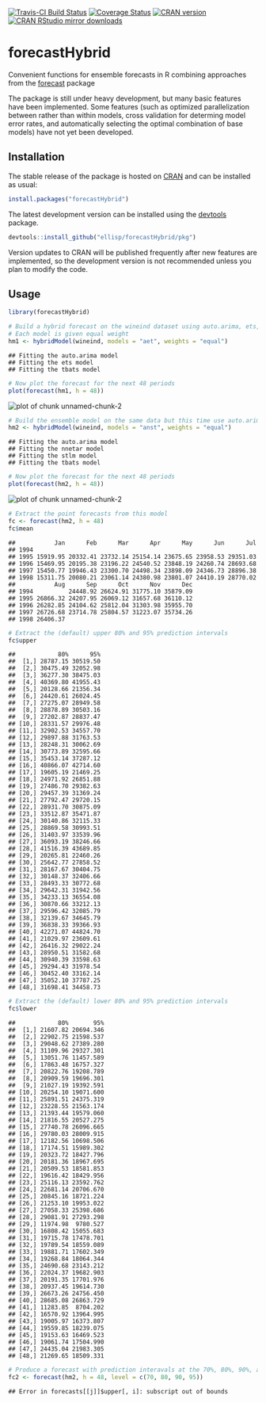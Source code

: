 [![Travis-CI Build Status](https://travis-ci.org/ellisp/forecastHybrid.svg?branch=master)](https://travis-ci.org/ellisp/forecastHybrid)
[![Coverage Status](https://coveralls.io/repos/github/ellisp/forecastHybrid/badge.svg?branch=master)](https://coveralls.io/github/ellisp/forecastHybrid?branch=master)
[![CRAN version](http://www.r-pkg.org/badges/version/forecastHybrid)](http://www.r-pkg.org/pkg/forecastHybrid)
[![CRAN RStudio mirror downloads](http://cranlogs.r-pkg.org/badges/ggseas)](http://www.r-pkg.org/pkg/ggseas)

# forecastHybrid
Convenient functions for ensemble forecasts in R combining approaches from the [forecast](https://github.com/robjhyndman/forecast) package

The package is still under heavy development, but many basic features have been implemented. Some features (such as optimized parallelization between rather than within models, cross validation for determing model error rates, and automatically selecting the optimal combination of base models) have not yet been developed.


## Installation
The stable release of the package is hosted on [CRAN](https://cran.r-project.org/web/packages/forecastHybrid/index.html) and can be installed as usual:
````r
install.packages("forecastHybrid")
````

The latest development version can be installed using the [devtools](https://cran.r-project.org/web/packages/devtools/index.html) package.



```r
devtools::install_github("ellisp/forecastHybrid/pkg")
```
Version updates to CRAN will be published frequently after new features are implemented, so the development version is not recommended unless you plan to modify the code.

## Usage


```r
library(forecastHybrid)

# Build a hybrid forecast on the wineind dataset using auto.arima, ets, and tbats models.
# Each model is given equal weight
hm1 <- hybridModel(wineind, models = "aet", weights = "equal")
```

```
## Fitting the auto.arima model
## Fitting the ets model
## Fitting the tbats model
```

```r
# Now plot the forecast for the next 48 periods
plot(forecast(hm1, h = 48))
```

![plot of chunk unnamed-chunk-2](figure/unnamed-chunk-2-1.png)

```r
# Build the ensemble model on the same data but this time use auto.arima, nnetar, stlm, and tbats models.
hm2 <- hybridModel(wineind, models = "anst", weights = "equal")
```

```
## Fitting the auto.arima model
## Fitting the nnetar model
## Fitting the stlm model
## Fitting the tbats model
```

```r
# Now plot the forecast for the next 48 periods
plot(forecast(hm2, h = 48))
```

![plot of chunk unnamed-chunk-2](figure/unnamed-chunk-2-2.png)

```r
# Extract the point forecasts from this model
fc <- forecast(hm2, h = 48)
fc$mean
```

```
##           Jan      Feb      Mar      Apr      May      Jun      Jul
## 1994                                                               
## 1995 15919.95 20332.41 23732.14 25154.14 23675.65 23958.53 29351.03
## 1996 15469.95 20195.38 23196.22 24540.52 23848.19 24260.74 28693.68
## 1997 15450.77 19946.43 23300.70 24498.34 23898.09 24346.73 28896.38
## 1998 15311.75 20080.21 23061.14 24380.98 23801.07 24410.19 28770.02
##           Aug      Sep      Oct      Nov      Dec
## 1994          24448.92 26624.91 31775.10 35879.09
## 1995 26866.32 24207.95 26069.12 31657.68 36110.12
## 1996 26282.85 24104.62 25812.04 31303.98 35955.70
## 1997 26726.68 23714.78 25804.57 31223.07 35734.26
## 1998 26406.37
```

```r
# Extract the (default) upper 80% and 95% prediction intervals
fc$upper
```

```
##            80%      95%
##  [1,] 28787.15 30519.50
##  [2,] 30475.49 32052.98
##  [3,] 36277.30 38475.03
##  [4,] 40369.80 41955.43
##  [5,] 20128.66 21356.34
##  [6,] 24420.61 26024.45
##  [7,] 27275.07 28949.58
##  [8,] 28878.89 30503.16
##  [9,] 27202.87 28837.47
## [10,] 28331.57 29976.48
## [11,] 32902.53 34557.70
## [12,] 29897.88 31763.53
## [13,] 28248.31 30062.69
## [14,] 30773.89 32595.66
## [15,] 35453.14 37287.12
## [16,] 40866.07 42714.60
## [17,] 19605.19 21469.25
## [18,] 24971.92 26851.88
## [19,] 27486.70 29382.63
## [20,] 29457.39 31369.24
## [21,] 27792.47 29720.15
## [22,] 28931.70 30875.09
## [23,] 33512.87 35471.87
## [24,] 30140.86 32115.33
## [25,] 28869.58 30993.51
## [26,] 31403.97 33539.96
## [27,] 36093.19 38246.66
## [28,] 41516.39 43689.85
## [29,] 20265.81 22460.26
## [30,] 25642.77 27858.52
## [31,] 28167.67 30404.75
## [32,] 30148.37 32406.66
## [33,] 28493.33 30772.68
## [34,] 29642.31 31942.56
## [35,] 34233.13 36554.08
## [36,] 30870.66 33212.13
## [37,] 29596.42 32085.79
## [38,] 32139.67 34645.79
## [39,] 36838.33 39366.93
## [40,] 42271.07 44824.70
## [41,] 21029.97 23609.61
## [42,] 26416.32 29022.24
## [43,] 28950.51 31582.68
## [44,] 30940.39 33598.63
## [45,] 29294.43 31978.54
## [46,] 30452.40 33162.14
## [47,] 35052.10 37787.25
## [48,] 31698.41 34458.73
```

```r
# Extract the (default) lower 80% and 95% prediction intervals
fc$lower
```

```
##            80%       95%
##  [1,] 21607.82 20694.346
##  [2,] 22902.75 21598.537
##  [3,] 29048.62 27389.280
##  [4,] 31109.96 29327.301
##  [5,] 13051.76 11457.589
##  [6,] 17863.48 16757.327
##  [7,] 20822.76 19208.789
##  [8,] 20909.59 19696.301
##  [9,] 21027.19 19392.591
## [10,] 20254.10 19071.600
## [11,] 25891.51 24375.319
## [12,] 23228.55 21563.174
## [13,] 21393.44 19579.060
## [14,] 21816.55 20527.275
## [15,] 27740.78 26096.665
## [16,] 29780.03 28009.915
## [17,] 12182.56 10698.506
## [18,] 17174.51 15989.302
## [19,] 20323.72 18427.796
## [20,] 20181.36 18967.695
## [21,] 20509.53 18581.853
## [22,] 19616.42 18429.956
## [23,] 25116.13 23592.762
## [24,] 22681.14 20706.670
## [25,] 20845.16 18721.224
## [26,] 21253.10 19953.022
## [27,] 27058.33 25398.686
## [28,] 29081.91 27293.298
## [29,] 11974.98  9780.527
## [30,] 16808.42 15055.683
## [31,] 19715.78 17478.701
## [32,] 19789.54 18559.089
## [33,] 19881.71 17602.349
## [34,] 19268.84 18064.344
## [35,] 24690.68 23143.212
## [36,] 22024.37 19682.903
## [37,] 20191.35 17701.976
## [38,] 20937.45 19614.730
## [39,] 26673.26 24756.450
## [40,] 28685.08 26863.729
## [41,] 11283.85  8704.202
## [42,] 16570.92 13964.995
## [43,] 19005.97 16373.807
## [44,] 19559.85 18239.075
## [45,] 19153.63 16469.523
## [46,] 19061.74 17504.990
## [47,] 24435.04 21983.305
## [48,] 21269.65 18509.331
```

```r
# Produce a forecast with prediction interavals at the 70%, 80%, 90%, and 95% levels
fc2 <- forecast(hm2, h = 48, level = c(70, 80, 90, 95))
```

```
## Error in forecasts[[j]]$upper[, i]: subscript out of bounds
```

